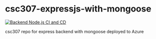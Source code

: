 # csc307-expressjs-with-mongoose

[![Backend Node.js CI and CD](https://github.com/bklingen-calpoly/azure-csc307-expressjs-with-mongoose/actions/workflows/ci-cd_azure-csc307-api.yml/badge.svg?branch=ci-cd)](https://github.com/bklingen-calpoly/azure-csc307-expressjs-with-mongoose/actions/workflows/ci-cd_azure-csc307-api.yml/badge.svg?branch=ci-cd)

csc307 repo for express backend with mongoose deployed to Azure
